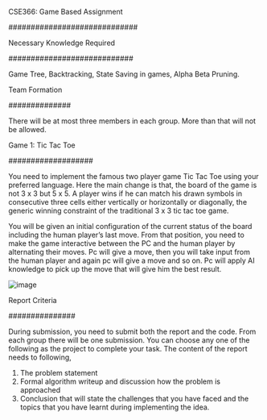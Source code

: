 CSE366: Game Based Assignment

#############################


Necessary Knowledge Required

############################

Game Tree, Backtracking, State Saving in games, Alpha Beta Pruning. 


Team Formation 

##############

There will be at most three members in each group. More than that will not be allowed. 


Game 1: Tic Tac Toe 

###################

You need to implement the famous two player game Tic Tac Toe using your preferred language. Here the main change is that, the board of the game is not 3 x 3 but 5 x 5. A player wins if he can match his drawn symbols in consecutive three cells either vertically or horizontally or diagonally, the generic winning constraint of the traditional 3 x 3 tic tac toe game. 

You will be given an initial configuration of the current status of the board including the human player’s last move. From that position, you need to make the game interactive between the PC and the human player by alternating their moves. Pc will give a move, then you will take input from the human player and again pc will give a move and so on. Pc will apply AI knowledge to pick up the move that will give him the best result.


![image](https://github.com/Farhad0111/CSE-366-AI-TicTacTeo5x5/assets/109299643/310ce73a-cd53-4127-b7d0-aca475076afc)


Report Criteria

###############


During submission, you need to submit both the report and the code. From each group there will be one 
submission. You can choose any one of the following as the project to complete your task. The content of 
the report needs to following, 
1. The problem statement 
2. Formal algorithm writeup and discussion how the problem is approached 
3. Conclusion that will state the challenges that you have faced and the topics that you have learnt 
during implementing the idea. 
